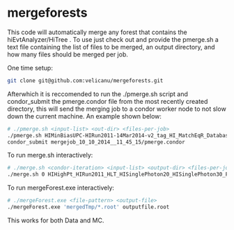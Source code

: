 mergeforests
============
This code will automatically merge any forest that contains the hiEvtAnalyzer/HiTree . To use just check out and provide the pmerge.sh a text file containing the list of files to be merged, an output directory, and how many files should be merged per job.

One time setup:
```bash
git clone git@github.com:velicanu/mergeforests.git
```

Afterwhich it is reccomended to run the ./pmerge.sh script and condor_submit the pmerge.condor file from the most recently created directory, this will send the merging job to a condor worker node to not slow down the current machine. An example shown below:
```bash
# ./pmerge.sh <input-list> <out-dir> <files-per-job> 
./pmerge.sh HIMinBiasUPC-HIRun2011-14Mar2014-v2_tag_HI_MatchEqR_DatabaseJEC.txt /mnt/hadoop/cms/store/user/velicanu/HIMinBiasUPC-HIRun2011-14Mar2014-v2_tag_HI_MatchEqR_DatabaseJEC_merged 500
condor_submit mergejob_10_10_2014__11_45_15/pmerge.condor
```

To run merge.sh interactively:
```bash
# ./merge.sh <condor-iteration> <input-list> <output-dir> <files-per-job>
./merge.sh 0 HIHighPt_HIRun2011_HLT_HISinglePhoton20_HISinglePhoton30_FOREST_753p1_v0.txt /mnt/hadoop/cms/store/user/velicanu/HIHighPt/HIHighPt_HIRun2011_HLT_HISinglePhoton20_HISinglePhoton30_FOREST_753p1_v0/151019_172910/merged/ 5
```

To run mergeForest.exe interactively: 
```bash
# ./mergeForest.exe <file-pattern> <output-file>
./mergeForest.exe 'mergedTmp/*.root' outputfile.root
```

This works for both Data and MC.

